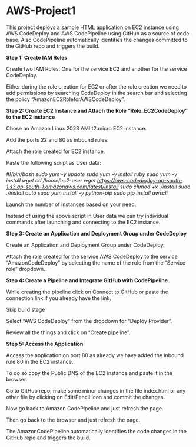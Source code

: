 # AWS-Project1
This project deploys a sample HTML application on EC2 instance using AWS CodeDeploy and AWS CodePipeline using GitHub as a source of code base. Also CodePipeline automatically identifies the changes committed to the GitHub repo and triggers the build.

**Step 1: Create IAM Roles**

Create two IAM Roles. One for the service EC2 and another for the service CodeDeploy.

Either during the role creation for EC2 or after the role creation we need to add permissions by searching CodeDeploy in the search bar and selecting the policy “AmazonEC2RoleforAWSCodeDeploy”.

**Step 2: Create EC2 Instance and Attach the Role “Role_EC2CodeDeploy” to the EC2 instance**

Chose an Amazon Linux 2023 AMI t2.micro EC2 instance.

Add the ports 22 and 80 as inbound rules.

Attach the role created for EC2 instance.

Paste the following script as User data:

_#!/bin/bash
sudo yum -y update
sudo yum -y install ruby
sudo yum -y install wget
cd /home/ec2-user
wget https://aws-codedeploy-ap-south-1.s3.ap-south-1.amazonaws.com/latest/install
sudo chmod +x ./install
sudo ./install auto
sudo yum install -y python-pip
sudo pip install awscli_

Launch the number of instances based on your need.

Instead of using the above script in User data we can try individual commands after launching and connecting to the EC2 instance.

**Step 3: Create an Application and Deployment Group under CodeDeploy**

Create an Application and Deployment Group under CodeDeploy.

Attach the role created for the service AWS CodeDeploy to the service “AmazonCodeDeploy” by selecting the name of the role from the “Service role” dropdown.

**Step 4: Create a Pipeline and Integrate GitHub with CodePipeline**

While creating the pipeline click on Connect to GitHub or paste the connection link if you already have the link.

Skip build stage

Select “AWS CodeDeploy” from the dropdown for “Deploy Provider”.

Review all the things and click on “Create pipeline”.

**Step 5: Access the Application**

Access the application on port 80 as already we have added the inbound rule 80 in the EC2 instance.

To do so copy the Public DNS of the EC2 instance and paste it in the browser.

Go to GitHub repo, make some minor changes in the file index.html or any other file by clicking on Edit/Pencil icon and commit the changes.

Now go back to Amazon CodePipeline and just refresh the page.

Then go back to the browser and just refresh the page.

The AmazonCodePipeline automatically identifies the code changes in the GitHub repo and triggers the build.
